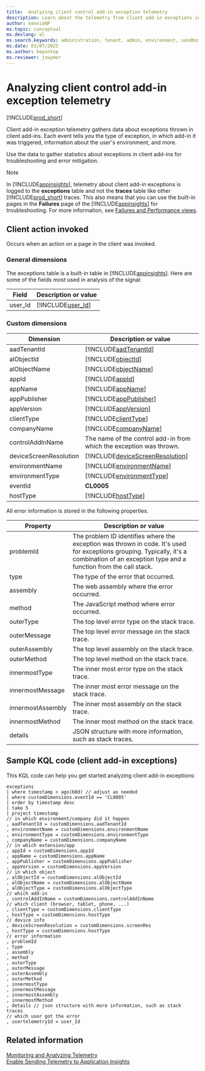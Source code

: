 ```yaml
---
title:  Analyzing client control add-in exception telemetry
description: Learn about the telemetry from client add-in exceptions in Business Central  
author: kennieNP
ms.topic: conceptual
ms.devlang: al
ms.search.keywords: administration, tenant, admin, environment, sandbox, telemetry
ms.date: 03/07/2025
ms.author: kepontop
ms.reviewer: jswymer
---
```

# Analyzing client control add-in exception telemetry

[!INCLUDE[prod_short](../developer/includes/introduced_in_2025rw1.md)]

Client add-in exception telemetry gathers data about exceptions thrown in client add-ins. Each event tells you the type of exception, in which add-in it was triggered, information about the user's environment, and more.

Use the data to gather statistics about exceptions in client add-ins for troubleshooting and error mitigation.

> [!NOTE]
> In [!INCLUDE[appinsights](../includes/azure-appinsights-name.md)], telemetry about client add-in exceptions is logged to the **exceptions** table and not the **traces** table like other [!INCLUDE[prod_short](../developer/includes/prod_short.md)] traces. This also means that you can use the built-in pages in the **Failures** page of the [!INCLUDE[appinsights](../includes/azure-appinsights-name.md)] for troubleshooting. For more information, see [Failures and Performance views](/azure/azure-monitor/app/failures-and-performance-views?tabs=failures-view).


## Client action invoked

Occurs when an action on a page in the client was invoked.  

### General dimensions

The exceptions table is a built-in table in [!INCLUDE[appinsights](../includes/azure-appinsights-name.md)]. Here are some of the fields most used in analysis of the signal:

|Field|Description or value|
|---------|-----|
|user_Id|[!INCLUDE[user_Id](../includes/include-telemetry-user-id.md)] |


### Custom dimensions

|Dimension|Description or value|
|---------|-----|
|aadTenantId|[!INCLUDE[aadTenantId](../includes/include-telemetry-dimension-aadtenantid.md)]|
|alObjectId|[!INCLUDE[objectId](../includes/include-telemetry-dimension-page-object-id.md)]|
|alObjectName|[!INCLUDE[objectName](../includes/include-telemetry-dimension-page-object-name.md)]|
|appId|[!INCLUDE[appId](../includes/include-telemetry-dimension-page-app-id.md)]|
|appName|[!INCLUDE[appName](../includes/include-telemetry-dimension-page-app-name.md)]|
|appPublisher|[!INCLUDE[appPublisher](../includes/include-telemetry-dimension-page-app-publisher.md)]|
|appVersion|[!INCLUDE[appVersion](../includes/include-telemetry-dimension-page-app-version.md)]|
|clientType| [!INCLUDE[clientType](../includes/include-telemetry-dimension-client-type.md)] |
|companyName|[!INCLUDE[companyName](../includes/include-telemetry-dimension-company-name.md)]|
|controlAddInName| The name of the control add-in from which the exception was thrown. |
|deviceScreenResolution| [!INCLUDE[deviceScreenResolution](../includes/include-telemetry-dimension-device-screen-resolution.md)] |
|environmentName|[!INCLUDE[environmentName](../includes/include-telemetry-dimension-environment-name.md)]|
|environmentType|[!INCLUDE[environmentType](../includes/include-telemetry-dimension-environment-type.md)]|
|eventId|**CL0005** |
|hostType| [!INCLUDE[hostType](../includes/include-telemetry-dimension-host-type.md)]|


All error information is stored in the following properties. 

|Property|Description or value|
|---------|-----|
| problemId | The problem ID identifies where the exception was thrown in code. It's used for exceptions grouping. Typically, it's a combination of an exception type and a function from the call stack. |
| type | The type of the error that occurred. |
| assembly| The web assembly where the error occurred. |
| method| The JavaScript method where error occurred. |
| outerType | The top level error type on the stack trace. |
| outerMessage | The top level error message on the stack trace. |
| outerAssembly | The top level assembly on the stack trace. |
| outerMethod | The top level method on the stack trace. |
| innermostType | The inner most error type on the stack trace. |
| innermostMessage | The inner most error message on the stack trace. |
| innermostAssembly | The inner most assembly on the stack trace. |
| innermostMethod | The inner most method on the stack trace. |
| details | JSON structure with more information, such as stack traces. |


## Sample KQL code (client add-in exceptions)

This KQL code can help you get started analyzing client add-in exceptions:

```kql
exceptions 
| where timestamp > ago(60d) // adjust as needed
| where customDimensions.eventId == 'CL0005' 
| order by timestamp desc 
| take 5
| project timestamp
// in which environment/company did it happen
, aadTenantId = customDimensions.aadTenantId 
, environmentName = customDimensions.environmentName 
, environmentType = customDimensions.environmentType
, companyName = customDimensions.companyName
// in which extension/app
, appId = customDimensions.appId
, appName = customDimensions.appName
, appPublisher = customDimensions.appPublisher
, appVersion = customDimensions.appVersion
// in which object
, alObjectId = customDimensions.alObjectId 
, alObjectName = customDimensions.alObjectName
, alObjectType = customDimensions.alObjectType
// which add-in
, controlAddInName = customDimensions.controlAddInName
// which client (browser, tablet, phone, ...)
, clientType = customDimensions.clientType
, hostType = customDimensions.hostType
// device info
, deviceScreenResolution = customDimensions.screenRes
, hostType = customDimensions.hostType
// error information
, problemId 
, type
, assembly
, method
, outerType 
, outerMessage 
, outerAssembly 
, outerMethod 
, innermostType 
, innermostMessage 
, innermostAssembly 
, innermostMethod 
, details // json structure with more information, such as stack traces
// which user got the error
, usertelemetryId = user_Id 
```

## Related information

[Monitoring and Analyzing Telemetry](telemetry-overview.md)  
[Enable Sending Telemetry to Application Insights](telemetry-enable-application-insights.md)  